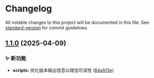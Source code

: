 # Changelog

All notable changes to this project will be documented in this file. See [standard-version](https://github.com/conventional-changelog/standard-version) for commit guidelines.

## [1.1.0](https://github.com/guizimo/gifer/compare/v0.1.6...v1.1.0) (2025-04-09)


### ✨ 新功能

* **scripts:** 优化版本输出信息以增加可读性 ([84a5f3e](https://github.com/guizimo/gifer/commit/84a5f3e71d493cc6ab6525091904e77f2e716624))

